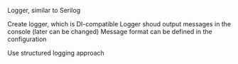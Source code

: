 Logger, similar to Serilog

Create logger, which is DI-compatible
Logger shoud output messages in the console (later can be changed)
Message format can be defined in the configuration

Use structured logging approach

